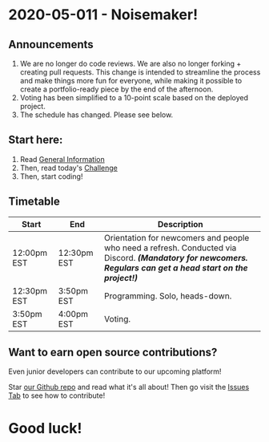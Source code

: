 # 2020-05-011 - Noisemaker!

## Announcements

1. We are no longer do code reviews. We are also no longer forking + creating pull requests. This change is intended to streamline the process and make things more fun for everyone, while making it possible to create a portfolio-ready piece by the end of the afternoon.
1. Voting has been simplified to a 10-point scale based on the deployed project.
1. The schedule has changed. Please see below.

## Start here:

1. Read [General Information](./General%20Information.md) 
2. Then, read today's [Challenge](./Challenge.md)
3. Then, start coding!

## Timetable

| Start | End  | Description |
|-------|------|-------------|
| 12:00pm EST  | 12:30pm EST | Orientation for newcomers and people who need a refresh. Conducted via Discord. **_(Mandatory for newcomers. Regulars can get a head start on the project!)_** |
| 12:30pm EST  | 3:50pm EST | Programming. Solo, heads-down. |
| 3:50pm EST  | 4:00pm EST | Voting. |

## Want to earn open source contributions?

Even junior developers can contribute to our upcoming platform! 

Star [our Github repo](https://github.com/Mintbean/MintbeanPlatform) and read what it's all about! Then go visit the [Issues Tab](https://github.com/MintbeanHackathons/MintbeanPlatform/issues) to see how to contribute!

# Good luck!